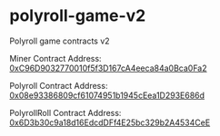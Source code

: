 # polyroll-game-v2
 Polyroll game contracts v2

Miner Contract Address: [0xC96D9032770010f5f3D167cA4eeca84a0Bca0Fa2](https://polygonscan.com/address/0xC96D9032770010f5f3D167cA4eeca84a0Bca0Fa2)

Polyroll Contract Address: [0x08e93386809cf61074951b1945cEea1D293E686d](https://polygonscan.com/address/0x08e93386809cf61074951b1945cEea1D293E686d)

PolyrollRoll Contract Address: [0x6D3b30c9a18d16EdcdDFf4E25bc329b2A4534CeE](https://polygonscan.com/address/0x6D3b30c9a18d16EdcdDFf4E25bc329b2A4534CeE)
